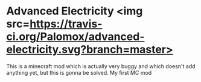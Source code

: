 # Advanced Electricity <img src=https://travis-ci.org/Palomox/advanced-electricity.svg?branch=master>
This is a minecraft mod which is actually very buggy and which doesn't add anything yet, but this is gonna be solved. My first MC mod

